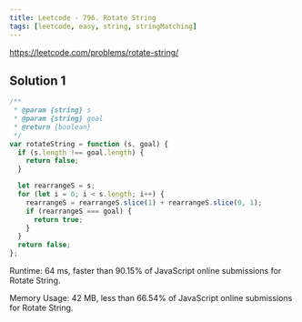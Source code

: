 ```yaml
---
title: Leetcode - 796. Rotate String
tags: [leetcode, easy, string, stringMatching]
---
```


https://leetcode.com/problems/rotate-string/

## Solution 1

```js
/**
 * @param {string} s
 * @param {string} goal
 * @return {boolean}
 */
var rotateString = function (s, goal) {
  if (s.length !== goal.length) {
    return false;
  }

  let rearrangeS = s;
  for (let i = 0; i < s.length; i++) {
    rearrangeS = rearrangeS.slice(1) + rearrangeS.slice(0, 1);
    if (rearrangeS === goal) {
      return true;
    }
  }
  return false;
};
```

Runtime: 64 ms, faster than 90.15% of JavaScript online submissions for Rotate String.

Memory Usage: 42 MB, less than 66.54% of JavaScript online submissions for Rotate String.
